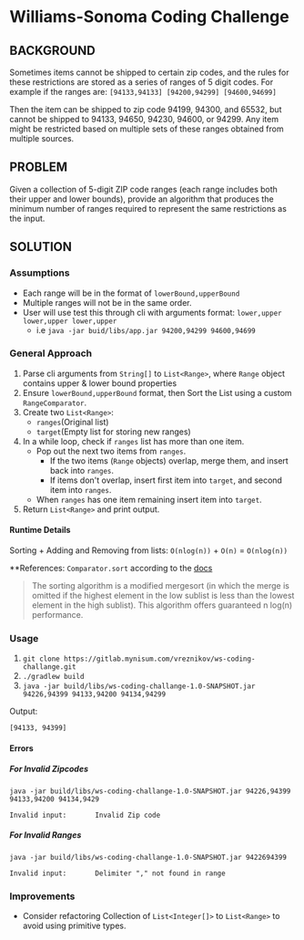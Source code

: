 # Williams-Sonoma Coding Challenge

## BACKGROUND

Sometimes items cannot be shipped to certain zip codes, and the rules for these restrictions are stored as a series of ranges of 5 digit codes. For example if the ranges are:
`[94133,94133] [94200,94299] [94600,94699]`

Then the item can be shipped to zip code 94199, 94300, and 65532, but cannot be shipped to 94133, 94650, 94230, 94600, or 94299.
Any item might be restricted based on multiple sets of these ranges obtained from multiple sources.

## PROBLEM

Given a collection of 5-digit ZIP code ranges (each range includes both their upper and lower bounds), provide an algorithm that produces the minimum number of ranges required to represent the same restrictions as the input.

## SOLUTION

### Assumptions

+ Each range will be in the format of `lowerBound,upperBound` 
+ Multiple ranges will not be in the same order.
+ User will use test this through cli with arguments format: `lower,upper lower,upper lower,upper`
    + i.e `java -jar buid/libs/app.jar 94200,94299 94600,94699`

### General Approach

1. Parse cli arguments from `String[]` to `List<Range>`, where `Range` object contains upper & lower bound properties
2. Ensure `lowerBound,upperBound` format, then Sort the List using a custom `RangeComparator`.
3. Create two `List<Range>`:
    + `ranges`(Original list)
    + `target`(Empty list for storing new ranges)
4. In a while loop, check if `ranges` list has more than one item.
    + Pop out the next two items from `ranges`.
        + If the two items (`Range` objects) overlap, merge them, and insert back into `ranges`.
        + If items don't overlap, insert first item into `target`, and second item into `ranges`. 
    + When `ranges` has one item remaining insert item into `target`.
5. Return `List<Range>` and print output.

#### Runtime Details

Sorting + Adding and Removing from lists: 
`O(nlog(n))` + `O(n)` = `O(nlog(n))`

**References: `Comparator.sort` according to the [docs] 

> The sorting algorithm is a modified mergesort (in which the merge is omitted if the highest element in the low sublist is less than the lowest element in the high sublist). This algorithm offers guaranteed n log(n) performance.

### Usage

1. `git clone https://gitlab.mynisum.com/vreznikov/ws-coding-challange.git`
2. `./gradlew build`
3. `java -jar build/libs/ws-coding-challange-1.0-SNAPSHOT.jar 94226,94399 94133,94200 94134,94299`

Output:
```shell script
[94133, 94399]
```
#### Errors

##### For Invalid Zipcodes

`java -jar build/libs/ws-coding-challange-1.0-SNAPSHOT.jar 94226,94399 94133,94200 94134,9429`

```shell script
Invalid input:       Invalid Zip code
```

##### For Invalid Ranges

`java -jar build/libs/ws-coding-challange-1.0-SNAPSHOT.jar 9422694399`

```shell script
Invalid input:       Delimiter "," not found in range
```

### Improvements

+ Consider refactoring Collection of `List<Integer[]>` to `List<Range>` to avoid using primitive types.

<!-- Links -->

[docs]: https://docs.oracle.com/javase/7/docs/api/java/util/Collections.html#sort(java.util.List)